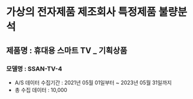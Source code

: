 # 가상의 전자제품 제조회사 특정제품 불량분석
## 제품명 : 휴대용 스마트 TV _ 기획상품
### 모델명 : SSAN-TV-4
- A/S 데이터 수집기간 : 2021년 05월 01일부터 ~ 2023년 05월 31일까지
- 총 수집 데이터 : 10,000
